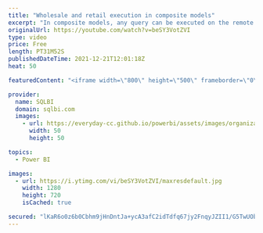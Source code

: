 ```yaml
---
title: "Wholesale and retail execution in composite models"
excerpt: "In composite models, any query can be executed on the remote model (wholesale execution) or by mixing local and remote engines together (retail execution). This video describes the differences between the wholesale and retail modes in composite models.\r Article and download: https://sql.bi/736550?aff=yt"
originalUrl: https://youtube.com/watch?v=beSY3VotZVI
type: video
price: Free
length: PT31M52S
publishedDateTime: 2021-12-21T12:01:18Z
heat: 50

featuredContent: "<iframe width=\"800\" height=\"500\" frameborder=\"0\" src=\"https://www.youtube.com/embed/beSY3VotZVI\" allow=\"accelerometer; autoplay; encrypted-media; gyroscope; picture-in-picture\" allowfullscreen></iframe>"

provider:
  name: SQLBI
  domain: sqlbi.com
  images:
    - url: https://everyday-cc.github.io/powerbi/assets/images/organizations/sqlbi.com-50x50.jpg
      width: 50
      height: 50

topics:
  - Power BI

images:
  - url: https://i.ytimg.com/vi/beSY3VotZVI/maxresdefault.jpg
    width: 1280
    height: 720
    isCached: true

secured: "lKaR6o0z6b0Cbhm9jHnDntJa+ycA3afC2idTdfq67jy2FnqyJZII1/G5TwUOb3nywHDzxaanl2u8iiclGfp9ZFsuC18wmaYn5ps33lBIZLwOx6ELNrQqVXQJKWIpmRMZxR//utx2ZFcFPc43gTIho5gXcv2cKQdA9ltOO4HMKTJhPf3YS0+ja9P0NI7FGalkrDkWG6i3qc8bSD/w5AB+CM3HeSPc+KbwiaAkxyibMltkOUsCN57fog7I0kT09ppd/dJ1otPRLEGJfvjfs1XyMGMPi8j8dnwX0deID0QZrUuAOaCl23wAKE7Q8rgo89W2T9PzqZo0VG7Bz+k4DSrF8OWt8E4nM7VsdfMIcDL5ldtNEjTDhUDFmGWfvUIJNJTjbOlrexniDBBfRsT62K9E+UhzV9Stq1SHZRlCGczPGb8=;GZbziYx9E0eTFnEHQxPg1Q=="
---
```



